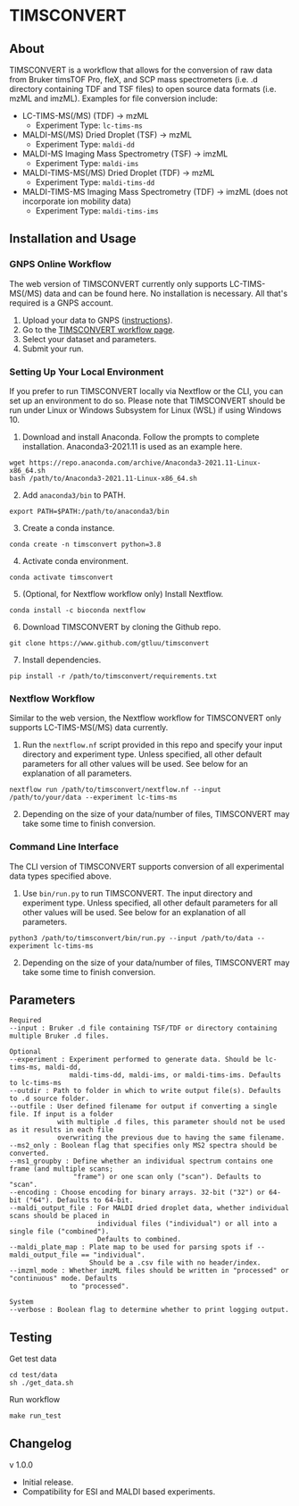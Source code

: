 # TIMSCONVERT

## About

TIMSCONVERT is a workflow that allows for the conversion of raw data from Bruker timsTOF Pro, fleX, and SCP mass 
spectrometers (i.e. .d directory containing TDF and TSF files) to open source data formats (i.e. mzML and imzML).
Examples for file conversion include:
<br>
- LC-TIMS-MS(/MS) (TDF) &#8594; mzML
  - Experiment Type: ```lc-tims-ms```
- MALDI-MS(/MS) Dried Droplet (TSF) &#8594; mzML
  - Experiment Type: ```maldi-dd```
- MALDI-MS Imaging Mass Spectrometry (TSF) &#8594; imzML
  - Experiment Type: ```maldi-ims```
- MALDI-TIMS-MS(/MS) Dried Droplet (TDF) &#8594; mzML
  - Experiment Type: ```maldi-tims-dd```
- MALDI-TIMS-MS Imaging Mass Spectrometry (TDF) &#8594; imzML (does not incorporate ion mobility data)
  - Experiment Type: ```maldi-tims-ims```

## Installation and Usage

### GNPS Online Workflow

The web version of TIMSCONVERT currently only supports LC-TIMS-MS(/MS) data and can be found here. No installation is 
necessary. All that's required is a GNPS account.

1. Upload your data to GNPS ([instructions](https://ccms-ucsd.github.io/GNPSDocumentation/fileupload/)).
2. Go to the [TIMSCONVERT workflow page](https://proteomics2.ucsd.edu/ProteoSAFe/index.jsp?params=%7b%22workflow%22%3A%20%22TIMSCONVERT%22%7d).
3. Select your dataset and parameters.
4. Submit your run.

### Setting Up Your Local Environment

If you prefer to run TIMSCONVERT locally via Nextflow or the CLI, you can set up an environment to do so. Please note that TIMSCONVERT should 
be run under Linux or Windows Subsystem for Linux (WSL) if using Windows 10.

1. Download and install Anaconda. Follow the prompts to complete installation. Anaconda3-2021.11 is used as an example 
here.
```
wget https://repo.anaconda.com/archive/Anaconda3-2021.11-Linux-x86_64.sh
bash /path/to/Anaconda3-2021.11-Linux-x86_64.sh
```
2. Add ```anaconda3/bin``` to PATH.
```
export PATH=$PATH:/path/to/anaconda3/bin
```
3. Create a conda instance.
```
conda create -n timsconvert python=3.8
```
4. Activate conda environment.
```
conda activate timsconvert
```
5. (Optional, for Nextflow workflow only) Install Nextflow.
```
conda install -c bioconda nextflow
```
6. Download TIMSCONVERT by cloning the Github repo.
```
git clone https://www.github.com/gtluu/timsconvert
```
7. Install dependencies.
```
pip install -r /path/to/timsconvert/requirements.txt
```

### Nextflow Workflow

Similar to the web version, the Nextflow workflow for TIMSCONVERT only supports LC-TIMS-MS(/MS) data currently.

1. Run the ```nextflow.nf``` script provided in this repo and specify your input directory and experiment type. Unless 
specified, all other default parameters for all other values will be used. See below for an explanation of all 
parameters.
```
nextflow run /path/to/timsconvert/nextflow.nf --input /path/to/your/data --experiment lc-tims-ms
```
2. Depending on the size of your data/number of files, TIMSCONVERT may take some time to finish conversion.


### Command Line Interface

The CLI version of TIMSCONVERT supports conversion of all experimental data types specified above.

1. Use ```bin/run.py``` to run TIMSCONVERT. The input directory and experiment type. Unless specified, all other 
default parameters for all other values will be used. See below for an explanation of all parameters.
```
python3 /path/to/timsconvert/bin/run.py --input /path/to/data --experiment lc-tims-ms
```
2. Depending on the size of your data/number of files, TIMSCONVERT may take some time to finish conversion.

## Parameters
```
Required
--input : Bruker .d file containing TSF/TDF or directory containing multiple Bruker .d files.

Optional
--experiment : Experiment performed to generate data. Should be lc-tims-ms, maldi-dd,
               maldi-tims-dd, maldi-ims, or maldi-tims-ims. Defaults to lc-tims-ms
--outdir : Path to folder in which to write output file(s). Defaults to .d source folder.
--outfile : User defined filename for output if converting a single file. If input is a folder
            with multiple .d files, this parameter should not be used as it results in each file
            overwriting the previous due to having the same filename.
--ms2_only : Boolean flag that specifies only MS2 spectra should be converted.
--ms1_groupby : Define whether an individual spectrum contains one frame (and multiple scans;
                "frame") or one scan only ("scan"). Defaults to "scan".
--encoding : Choose encoding for binary arrays. 32-bit ("32") or 64-bit ("64"). Defaults to 64-bit.
--maldi_output_file : For MALDI dried droplet data, whether individual scans should be placed in
                      individual files ("individual") or all into a single file ("combined").
                      Defaults to combined.
--maldi_plate_map : Plate map to be used for parsing spots if --maldi_output_file == "individual".
                    Should be a .csv file with no header/index.
--imzml_mode : Whether imzML files should be written in "processed" or "continuous" mode. Defaults
               to "processed".

System
--verbose : Boolean flag to determine whether to print logging output.
```

## Testing

Get test data
```
cd test/data
sh ./get_data.sh
```

Run workflow
```
make run_test
```

## Changelog
v 1.0.0
- Initial release.
- Compatibility for ESI and MALDI based experiments.